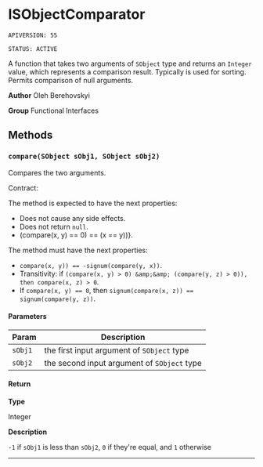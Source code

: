 # ISObjectComparator

`APIVERSION: 55`

`STATUS: ACTIVE`

A function that takes two arguments of `SObject` type and returns an `Integer` value, which represents a comparison result. Typically is used for sorting. Permits comparison of null arguments.


**Author** Oleh Berehovskyi


**Group** Functional Interfaces

## Methods
### `compare(SObject sObj1, SObject sObj2)`

Compares the two arguments. <p>Contract:</p> The method is expected to have the next properties: <ul>     <li>Does not cause any side effects.</li>     <li>Does not return `null`.</li>     <li>(compare(x, y) == 0) == (x == y))}.</li> </ul> The method must have the next properties: <ul>     <li>`compare(x, y)) == -signum(compare(y, x))`.</li>     <li>Transitivity: if `(compare(x, y) > 0) &amp;&amp; (compare(y, z) > 0)), then compare(x, z) > 0`.</li>     <li>If `compare(x, y) == 0`, then `signum(compare(x, z)) == signum(compare(y, z))`.</li> </ul>

#### Parameters
|Param|Description|
|---|---|
|`sObj1`|the first input argument of `SObject` type|
|`sObj2`|the second input argument of `SObject` type|

#### Return

**Type**

Integer

**Description**

`-1` if `sObj1` is less than `sObj2`, `0` if they&apos;re equal, and `1` otherwise

---
